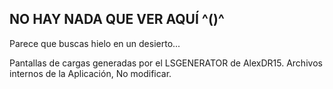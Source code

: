 ## NO HAY NADA QUE VER AQUÍ ^()^

Parece que buscas hielo en un desierto...

Pantallas de cargas generadas por el LSGENERATOR de AlexDR15. Archivos internos de la Aplicación, No modificar.
